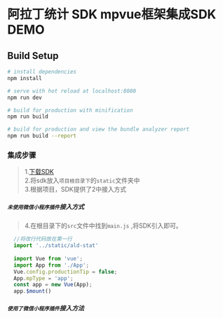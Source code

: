 # 阿拉丁统计 SDK mpvue框架集成SDK DEMO
## Build Setup

``` bash
# install dependencies
npm install

# serve with hot reload at localhost:8080
npm run dev

# build for production with minification
npm run build

# build for production and view the bundle analyzer report
npm run build --report
```
### 集成步骤
> 1.[下载SDK]()<br>
> 2.将sdk放入`项目根目录下`的`static`文件夹中<br>
> 3.根据项目，SDK提供了2中接入方式
  
  ##### `未使用微信小程序插件`接入方式
> 4.在根目录下的`src`文件中找到`main.js` ,将SDK引入即可。<br>
```javascript
  //将改行代码放在第一行
  import '../static/ald-stat'
  
  import Vue from 'vue';
  import App from './App';
  Vue.config.productionTip = false;
  App.mpType = 'app';
  const app = new Vue(App);
  app.$mount()

```


  ##### `使用了微信小程序插件`接入方法
  > 






